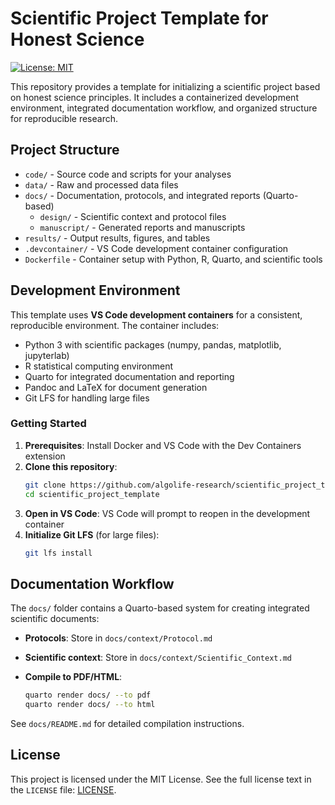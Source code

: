 
# Scientific Project Template for Honest Science

[![License: MIT](https://img.shields.io/badge/License-MIT-blue.svg)](./LICENSE)

This repository provides a template for initializing a scientific project based on honest science principles. It includes a containerized development environment, integrated documentation workflow, and organized structure for reproducible research.

## Project Structure

- `code/` - Source code and scripts for your analyses
- `data/` - Raw and processed data files  
- `docs/` - Documentation, protocols, and integrated reports (Quarto-based)
  - `design/` - Scientific context and protocol files
  - `manuscript/` - Generated reports and manuscripts
- `results/` - Output results, figures, and tables
- `.devcontainer/` - VS Code development container configuration
- `Dockerfile` - Container setup with Python, R, Quarto, and scientific tools

## Development Environment

This template uses **VS Code development containers** for a consistent, reproducible environment. The container includes:

- Python 3 with scientific packages (numpy, pandas, matplotlib, jupyterlab)
- R statistical computing environment
- Quarto for integrated documentation and reporting
- Pandoc and LaTeX for document generation
- Git LFS for handling large files

### Getting Started

1. **Prerequisites**: Install Docker and VS Code with the Dev Containers extension
2. **Clone this repository**:
   ```sh
   git clone https://github.com/algolife-research/scientific_project_template.git
   cd scientific_project_template
   ```
3. **Open in VS Code**: VS Code will prompt to reopen in the development container
4. **Initialize Git LFS** (for large files):
   ```sh
   git lfs install
   ```

## Documentation Workflow

The `docs/` folder contains a Quarto-based system for creating integrated scientific documents:

- **Protocols**: Store in `docs/context/Protocol.md`
- **Scientific context**: Store in `docs/context/Scientific_Context.md` 

- **Compile to PDF/HTML**:
  ```sh
  quarto render docs/ --to pdf
  quarto render docs/ --to html
  ```

See `docs/README.md` for detailed compilation instructions.

## License

This project is licensed under the MIT License.
See the full license text in the `LICENSE` file: [LICENSE](./LICENSE).
